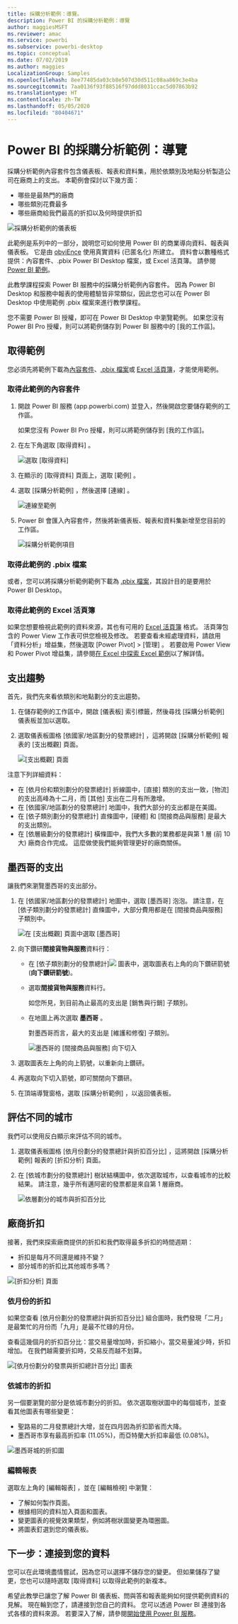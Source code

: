 ```yaml
---
title: 採購分析範例：導覽。
description: Power BI 的採購分析範例：導覽
author: maggiesMSFT
ms.reviewer: amac
ms.service: powerbi
ms.subservice: powerbi-desktop
ms.topic: conceptual
ms.date: 07/02/2019
ms.author: maggies
LocalizationGroup: Samples
ms.openlocfilehash: 8ee77485da03cb8e507d30d511c08aa869c3e4ba
ms.sourcegitcommit: 7aa0136f93f88516f97ddd8031ccac5d07863b92
ms.translationtype: HT
ms.contentlocale: zh-TW
ms.lasthandoff: 05/05/2020
ms.locfileid: "80404671"
---
```

# <a name="procurement-analysis-sample-for-power-bi-take-a-tour"></a>Power BI 的採購分析範例：導覽

採購分析範例內容套件包含儀表板、報表和資料集，用於依類別及地點分析製造公司在廠商上的支出。 本範例會探討以下幾方面：

* 哪些是最熱門的廠商
* 哪些類別花費最多
* 哪些廠商給我們最高的折扣以及何時提供折扣

![採購分析範例的儀表板](media/sample-procurement/procurement1.png)

此範例是系列中的一部分，說明您可如何使用 Power BI 的商業導向資料、報表與儀表板。 它是由 [obviEnce](http://www.obvience.com/) 使用真實資料 (已匿名化) 所建立。 資料會以數種格式提供：內容套件、.pbix Power BI Desktop 檔案，或 Excel 活頁簿。 請參閱 [Power BI 範例](sample-datasets.md)。 

此教學課程探索 Power BI 服務中的採購分析範例內容套件。 因為 Power BI Desktop 和服務中報表的使用體驗皆非常類似，因此您也可以在 Power BI Desktop 中使用範例 .pbix 檔案來進行教學課程。 

您不需要 Power BI 授權，即可在 Power BI Desktop 中瀏覽範例。 如果您沒有 Power BI Pro 授權，則可以將範例儲存到 Power BI 服務中的 [我的工作區]。 

## <a name="get-the-sample"></a>取得範例

您必須先將範例下載為[內容套件](#get-the-content-pack-for-this-sample)、[.pbix 檔案](#get-the-pbix-file-for-this-sample)或 [Excel 活頁簿](#get-the-excel-workbook-for-this-sample)，才能使用範例。

### <a name="get-the-content-pack-for-this-sample"></a>取得此範例的內容套件

1. 開啟 Power BI 服務 (app.powerbi.com) 並登入，然後開啟您要儲存範例的工作區。 

    如果您沒有 Power BI Pro 授權，則可以將範例儲存到 [我的工作區]。

2. 在左下角選取 [取得資料]  。

    ![選取 [取得資料]](media/sample-datasets/power-bi-get-data.png)
3. 在顯示的 [取得資料]  頁面上，選取 [範例]  。

4. 選取 [採購分析範例]  ，然後選擇 [連線]  。  
  
   ![連線至範例](media/sample-procurement/procurement1a.png)
   
5. Power BI 會匯入內容套件，然後將新儀表板、報表和資料集新增至您目前的工作區。
   
   ![採購分析範例項目](media/sample-procurement/procurement-entry.png)
  
### <a name="get-the-pbix-file-for-this-sample"></a>取得此範例的 .pbix 檔案

或者，您可以將採購分析範例範例下載為 [.pbix 檔案](https://download.microsoft.com/download/D/5/3/D5390069-F723-413B-8D27-5888500516EB/Procurement%20Analysis%20Sample%20PBIX.pbix)，其設計目的是要用於 Power BI Desktop。 

### <a name="get-the-excel-workbook-for-this-sample"></a>取得此範例的 Excel 活頁簿

如果您想要檢視此範例的資料來源，其也有可用的 [Excel 活頁簿](https://go.microsoft.com/fwlink/?LinkId=529784) 格式。 活頁簿包含的 Power View 工作表可供您檢視及修改。 若要查看未經處理資料，請啟用「資料分析」增益集，然後選取 [Power Pivot] > [管理]  。 若要啟用 Power View 和 Power Pivot 增益集，請參閱[在 Excel 中探索 Excel 範例](sample-datasets.md#explore-excel-samples-inside-excel)以了解詳情。


## <a name="spending-trends"></a>支出趨勢
首先，我們先來看依類別和地點劃分的支出趨勢。  

1. 在儲存範例的工作區中，開啟 [儀表板]  索引標籤，然後尋找 [採購分析範例]  儀表板並加以選取。 
2. 選取儀表板圖格 [依國家/地區劃分的發票總計]  ，這將開啟 [採購分析範例]  報表的 [支出概觀]  頁面。

    ![[支出概觀] 頁面](media/sample-procurement/procurement2.png)

注意下列詳細資料：

* 在 [依月份和類別劃分的發票總計]  折線圖中，[直接]  類別的支出一致，[物流]  的支出高峰為十二月，而 [其他]  支出在二月有所激增。
* 在 [依國家/地區劃分的發票總計]  地圖中，我們大部分的支出都是在美國。
* 在 [依子類別劃分的發票總計]  直條圖中，[硬體]  和 [間接商品與服務]  是最大的支出類別。
* 在 [依層級劃分的發票總計]  橫條圖中，我們大多數的業務都是與第 1 層 (前 10 大) 廠商合作完成。 這麼做使我們能夠管理更好的廠商關係。

## <a name="spending-in-mexico"></a>墨西哥的支出
讓我們來瀏覽墨西哥的支出部分。

1. 在 [依國家/地區劃分的發票總計]  地圖中，選取 [墨西哥]  泡泡。 請注意，在 [依子類別劃分的發票總計]  直條圖中，大部分費用都是在 [間接商品與服務]  子類別中。

   ![在 [支出概觀] 頁面中選取 [墨西哥]](media/sample-procurement/pbi_procsample_spendmexico.png)
2. 向下鑽研**間接貨物與服務**資料行：

   * 在 [依子類別劃分的發票總計]![](media/sample-procurement/pbi_drilldown_icon.png) 圖表中，選取圖表右上角的向下鑽研箭號 (**向下鑽研箭號**)。
   * 選取**間接貨物與服務**資料行。

      如您所見，到目前為止最高的支出是 [銷售與行銷]  子類別。
   * 在地圖上再次選取 **墨西哥** 。

      對墨西哥而言，最大的支出是 [維護和修復]  子類別。

      ![墨西哥的 [間接商品與服務] 向下切入](media/sample-procurement/pbi_procsample_drill_mexico.png)
3. 選取圖表左上角的向上箭號，以重新向上鑽研。
4. 再選取向下切入箭號，即可關閉向下鑽研。  
5. 在頂端導覽窗格，選取 [採購分析範例]  ，以返回儀表板。

## <a name="evaluate-different-cities"></a>評估不同的城市
我們可以使用反白顯示來評估不同的城市。

1. 選取儀表板圖格 [依月份劃分的發票總計與折扣百分比]  ，這將開啟 [採購分析範例]  報表的 [折扣分析]  頁面。
2. 在 [依城市劃分的發票總計]  樹狀結構圖中，依次選取城市，以查看城市的比較結果。 請注意，幾乎所有邁阿密的發票都是來自第 1 層廠商。

   ![依層劃分的城市與折扣百分比](media/sample-procurement/pbi_procsample_miamitreemap2.png)

## <a name="vendor-discounts"></a>廠商折扣
接著，我們來探索廠商提供的折扣和我們取得最多折扣的時間週期：
* 折扣是每月不同還是維持不變？
* 部分城市的折扣比其他城市多嗎？

![[折扣分析] 頁面](media/sample-procurement/procurement4.png)

### <a name="discount-by-month"></a>依月份的折扣
如果您查看 [依月份劃分的發票總計與折扣百分比]  組合圖時，我們發現「二月」是最繁忙的月份而「九月」是最不忙碌的月份。 

查看這幾個月的折扣百分比：當交易量增加時，折扣縮小，當交易量減少時，折扣增加。 在我們越需要折扣時，交易反而越不划算。

![[依月份劃分的發票與折扣總計百分比] 圖表](media/sample-procurement/procurement5.png)

### <a name="discount-by-city"></a>依城市的折扣
另一個要瀏覽的部分是依城市劃分的折扣。 依次選取樹狀圖中的每個城市，並查看其他圖表有哪些變更：

* 聖路易的二月發票總計大增，並在四月因為折扣節省而大降。
* 墨西哥市享有最高折扣率 (11.05%)，而亞特蘭大折扣率最低 (0.08%)。

![墨西哥城的折扣圖](media/sample-procurement/procurement6.png)

### <a name="edit-the-report"></a>編輯報表
選取左上角的 [編輯報表]  ，並在 [編輯檢視] 中瀏覽：

* 了解如何製作頁面。
* 根據相同的資料加入頁面和圖表。
* 變更圖表的視覺效果類型，例如將樹狀圖變更為環圈圖。
* 將圖表釘選到您的儀表板。

## <a name="next-steps-connect-to-your-data"></a>下一步：連接到您的資料
您可以在此環境盡情嘗試，因為您可以選擇不儲存您的變更。 但如果儲存了變更，您也可以隨時選取 [取得資料]  以取得此範例的新複本。

希望此教學已讓您了解 Power BI 儀表板、問與答和報表能夠如何提供範例資料的見解。 現在輪到您了，請連接到您自己的資料。 您可以透過 Power BI 連接到各式各樣的資料來源。 若要深入了解，請參閱[開始使用 Power BI 服務](service-get-started.md)。

